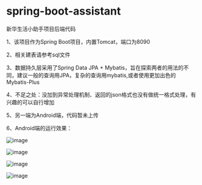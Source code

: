 # spring-boot-assistant
新华生活小助手项目后端代码

1、该项目作为Spring Boot项目，内置Tomcat，端口为8090

2、相关建表请参考sql文件

3、数据持久层采用了Spring Data JPA + Mybatis，旨在探索两者的用法的不同，建议一般的查询用JPA，复杂的查询用mybatis,或者使用更加出色的Mybatis-Plus

4、不足之处：没加到异常处理机制、返回的json格式也没有做统一格式处理，有兴趣的可以自行增加

5、另一端为Android端，代码暂未上传

6、Android端的运行效果：

![image](E:\QQPCmgr\Desktop\图片1.png)

![image](E:\QQPCmgr\Desktop\图片2.png)

![image](E:\QQPCmgr\Desktop\图片3.png)

![image](E:\QQPCmgr\Desktop\图片4.png)


